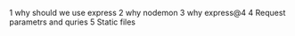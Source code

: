 1 why should we use express
2 why nodemon
3 why express@4
4 Request parametrs and quries
5 Static files